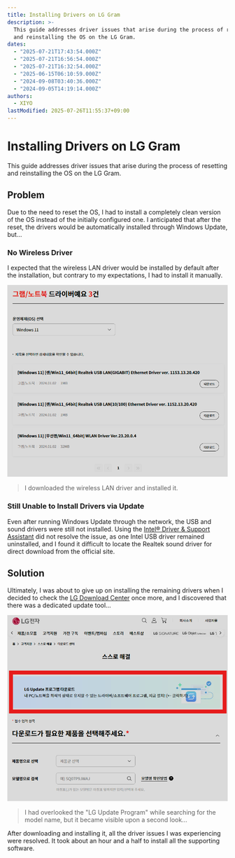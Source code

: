 ```yaml
---
title: Installing Drivers on LG Gram
description: >-
  This guide addresses driver issues that arise during the process of resetting
  and reinstalling the OS on the LG Gram.
dates:
  - "2025-07-21T17:43:54.000Z"
  - "2025-07-21T16:56:54.000Z"
  - "2025-07-21T16:32:54.000Z"
  - "2025-06-15T06:10:59.000Z"
  - "2024-09-08T03:40:36.000Z"
  - "2024-09-05T14:19:14.000Z"
authors:
  - XIYO
lastModified: 2025-07-26T11:55:37+09:00
---
```

# Installing Drivers on LG Gram

This guide addresses driver issues that arise during the process of resetting and reinstalling the OS on the LG Gram.

## Problem

Due to the need to reset the OS, I had to install a completely clean version of the OS instead of the initially configured one. I anticipated that after the reset, the drivers would be automatically installed through Windows Update, but...

### No Wireless Driver

I expected that the wireless LAN driver would be installed by default after the installation, but contrary to my expectations, I had to install it manually.

![Wireless LAN Driver List](./assets/install-driver-for-lg-gram-20240826221737828.png)

> I downloaded the wireless LAN driver and installed it.

### Still Unable to Install Drivers via Update

Even after running Windows Update through the network, the USB and sound drivers were still not installed. Using the [Intel® Driver & Support Assistant](https://www.intel.com/content/www/us/en/support/detect.html) did not resolve the issue, as one Intel USB driver remained uninstalled, and I found it difficult to locate the Realtek sound driver for direct download from the official site.

## Solution

Ultimately, I was about to give up on installing the remaining drivers when I decided to check the [LG Download Center](https://www.lge.com/us/support/product-manuals) once more, and I discovered that there was a dedicated update tool...

![Download Center Screen](./assets/install-driver-for-lg-gram-20240826222611325.png)

> I had overlooked the "LG Update Program" while searching for the model name, but it became visible upon a second look...

After downloading and installing it, all the driver issues I was experiencing were resolved. It took about an hour and a half to install all the supporting software.


